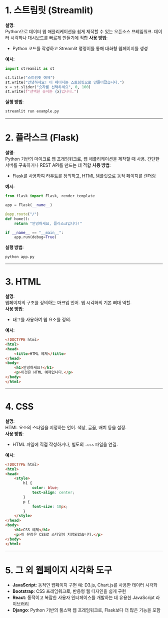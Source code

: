 # 1. **스트림릿 (Streamlit)**  
**설명**:  
Python으로 데이터 웹 애플리케이션을 쉽게 제작할 수 있는 오픈소스 프레임워크. 데이터 시각화나 대시보드를 빠르게 만들기에 적합
**사용 방법**:  
- Python 코드를 작성하고 Streamlit 명령어를 통해 대화형 웹페이지를 생성

**예시**:  
```python
import streamlit as st

st.title("스트림릿 예제")
st.write("안녕하세요! 이 페이지는 스트림릿으로 만들어졌습니다.")
x = st.slider("숫자를 선택하세요", 0, 100)
st.write(f"선택한 숫자는 {x}입니다.")
```

**실행 방법**:  
```bash
streamlit run example.py
```

---

# 2. **플라스크 (Flask)**  
**설명**:  
Python 기반의 마이크로 웹 프레임워크로, 웹 애플리케이션을 제작할 때 사용. 간단한 서버를 구축하거나 REST API를 만드는 데 적합
**사용 방법**:  
- Flask를 사용하여 라우트를 정의하고, HTML 템플릿으로 동적 페이지를 렌더링 

**예시**:  
```python
from flask import Flask, render_template

app = Flask(__name__)

@app.route("/")
def home():
    return "안녕하세요, 플라스크입니다!"

if __name__ == "__main__":
    app.run(debug=True)
```

**실행 방법**:  
```bash
python app.py
```

---

# 3. **HTML**  
**설명**:  
웹페이지의 구조를 정의하는 마크업 언어. 웹 시각화의 기본 뼈대 역할.  
**사용 방법**:  
- 태그를 사용하여 웹 요소를 정의.  

**예시**:  
```html
<!DOCTYPE html>
<html>
<head>
    <title>HTML 예제</title>
</head>
<body>
    <h1>안녕하세요!</h1>
    <p>이것은 HTML 예제입니다.</p>
</body>
</html>
```

---

# 4. **CSS**  
**설명**:  
HTML 요소의 스타일을 지정하는 언어. 색상, 글꼴, 배치 등을 설정.  
**사용 방법**:  
- HTML 파일에 직접 작성하거나, 별도의 `.css` 파일을 연결.  

**예시**:  
```html
<!DOCTYPE html>
<html>
<head>
    <style>
        h1 {
            color: blue;
            text-align: center;
        }
        p {
            font-size: 18px;
        }
    </style>
</head>
<body>
    <h1>CSS 예제</h1>
    <p>이 문장은 CSS로 스타일이 지정되었습니다.</p>
</body>
</html>
```

---

# 5. **그 외 웹페이지 시각화 도구**  
- **JavaScript**: 동적인 웹페이지 구현
  예: D3.js, Chart.js를 사용한 데이터 시각화  
- **Bootstrap**: CSS 프레임워크로, 반응형 웹 디자인을 쉽게 구현
- **React**: 동적이고 복잡한 사용자 인터페이스를 개발하는 데 유용한 JavaScript 라이브러리
- **Django**: Python 기반의 풀스택 웹 프레임워크로, Flask보다 더 많은 기능을 포함
